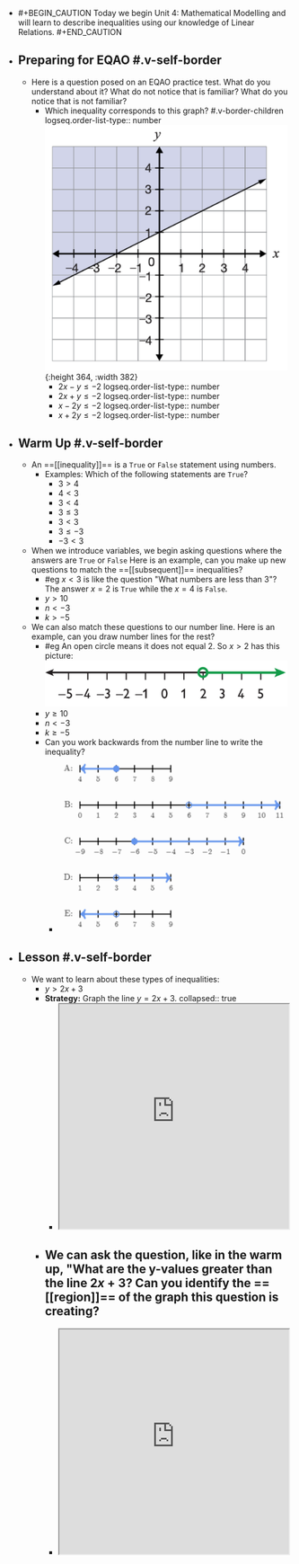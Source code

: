 - #+BEGIN_CAUTION
  Today we begin Unit 4:  Mathematical Modelling and will learn to describe inequalities using our knowledge of Linear Relations.
  #+END_CAUTION
- ## Preparing for EQAO #.v-self-border
	- Here is a question posed on an EQAO practice test. What do you understand about it? What do not notice that is familiar? What do you notice that is not familiar?
		- Which inequality corresponds to this graph? #.v-border-children 
		  logseq.order-list-type:: number
		  ![image.png](../assets/image_1748372403293_0.png){:height 364, :width 382}
			- $2x-y\leq-2$
			  logseq.order-list-type:: number
			- $2x+y\le-2$
			  logseq.order-list-type:: number
			- $x-2y\le-2$
			  logseq.order-list-type:: number
			- $x+2y\le-2$
			  logseq.order-list-type:: number
- ## Warm Up #.v-self-border
	- An ==[[inequality]]== is a `True` or `False` statement using numbers.
		- Examples: Which of the following statements are `True`?
			- $3>4$
			- $4<3$
			- $3<4$
			- $3\leq3$
			- $3<3$
			- $3\leq-3$
			- $-3<3$
	- When we introduce variables, we begin asking questions where the answers are `True` or `False` Here is an example, can you make up new questions to match the ==[[subsequent]]== inequalities?
		- #eg $x<3$ is like the question "What numbers are less than 3"? The answer $x=2$ is `True` while the $x=4$ is `False`.
		- $y>10$
		- $n<-3$
		- $k>-5$
	- We can also match these questions to our number line. Here is an example, can you draw number lines for the rest?
		- #eg An open circle means it does not equal 2. So $x>2$ has this picture:
		  ![image.png](../assets/image_1748373147068_0.png)
		- $y\geq10$
		- $n<-3$
		- $k\geq-5$
		- Can you work backwards from the number line to write the inequality?
			- ![image.png](../assets/image_1748374109210_0.png)
- ## Lesson #.v-self-border
	- We want to learn about these types of inequalities:
		- $y>2x+3$
		- **Strategy:** Graph the line $y=2x+3$.
		  collapsed:: true
			- <iframe src = "https://www.desmos.com/calculator/4brddn7vio" style="height: 400px; width: 100%" ></iframe>
		- We can ask the question, like in the warm up, "What are the y-values greater than the line $2x+3$? Can you identify the ==[[region]]== of the graph this question is creating?
			-
			- <iframe src = "https://www.desmos.com/calculator/4brddn7vio" style="height: 400px; width: 100%" ></iframe>